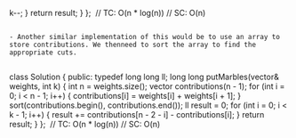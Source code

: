 k--;
}
return result;
}
};
​
// TC: O(n * log(n))
// SC: O(n)
```
​
- Another similar implementation of this would be to use an array to store contributions. We thenneed to sort the array to find the appropriate cuts.
​
```
class Solution {
public:
typedef long long ll;
long long putMarbles(vector<int>& weights, int k) {
int n = weights.size();
vector<int> contributions(n - 1);
for (int i = 0; i < n - 1; i++) {
contributions[i] = weights[i] + weights[i + 1];
}
sort(contributions.begin(), contributions.end());
ll result = 0;
for (int i = 0; i < k - 1; i++) {
result += contributions[n - 2 - i] - contributions[i];
}
return result;
}
};
​
// TC: O(n * log(n))
// SC: O(n)
```